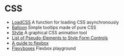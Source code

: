 # CSS

+ [LoadCSS](https://github.com/filamentgroup/loadCSS) A function for loading CSS asynchronously
+ [Balloon](https://github.com/kazzkiq/balloon.css) Simple tooltips made of pure CSS
+ [Stylie](http://jeremyckahn.github.io/stylie/) A graphical CSS animation tool
+ [List of Pseudo-Elements to Style Form Controls](https://www.tjvantoll.com/2013/04/15/list-of-pseudo-elements-to-style-form-controls) 
+ [A guide to flexbox](https://css-tricks.com/snippets/css/a-guide-to-flexbox)
+ [Flexyboxes](http://the-echoplex.net/flexyboxes/) Flexbox playground
